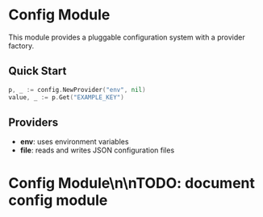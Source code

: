 <!-- file: pkg/config/README.md -->
<!-- version: 1.0.0 -->
<!-- guid: ae4a9c20-7378-4546-acf1-0bf9d3e6c956 -->

# Config Module

This module provides a pluggable configuration system with a provider factory.

## Quick Start

```go
p, _ := config.NewProvider("env", nil)
value, _ := p.Get("EXAMPLE_KEY")
```

## Providers

- **env**: uses environment variables
- **file**: reads and writes JSON configuration files

# Config Module\n\nTODO: document config module
